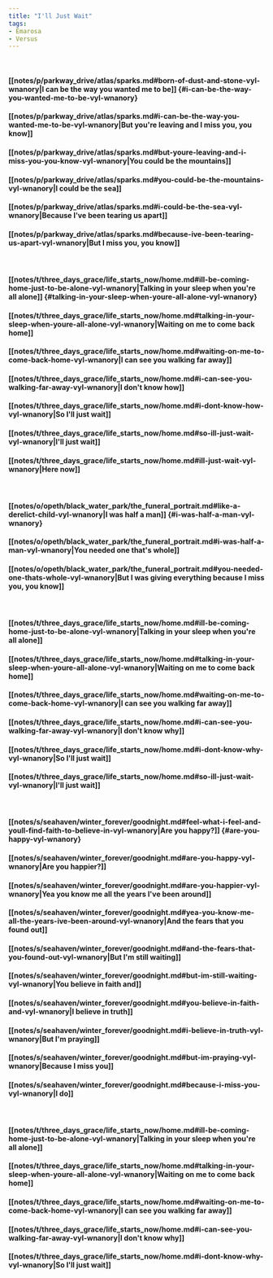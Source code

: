 ```yaml
---
title: "I'll Just Wait"
tags:
- Emarosa
- Versus
---
```

&nbsp;
#### [[notes/p/parkway_drive/atlas/sparks.md#born-of-dust-and-stone-vyl-wnanory|I can be the way you wanted me to be]] {#i-can-be-the-way-you-wanted-me-to-be-vyl-wnanory}
#### [[notes/p/parkway_drive/atlas/sparks.md#i-can-be-the-way-you-wanted-me-to-be-vyl-wnanory|But you're leaving and I miss you, you know]]
#### [[notes/p/parkway_drive/atlas/sparks.md#but-youre-leaving-and-i-miss-you-you-know-vyl-wnanory|You could be the mountains]]
#### [[notes/p/parkway_drive/atlas/sparks.md#you-could-be-the-mountains-vyl-wnanory|I could be the sea]]
#### [[notes/p/parkway_drive/atlas/sparks.md#i-could-be-the-sea-vyl-wnanory|Because I've been tearing us apart]]
#### [[notes/p/parkway_drive/atlas/sparks.md#because-ive-been-tearing-us-apart-vyl-wnanory|But I miss you, you know]]
&nbsp;
#### [[notes/t/three_days_grace/life_starts_now/home.md#ill-be-coming-home-just-to-be-alone-vyl-wnanory|Talking in your sleep when you're all alone]] {#talking-in-your-sleep-when-youre-all-alone-vyl-wnanory}
#### [[notes/t/three_days_grace/life_starts_now/home.md#talking-in-your-sleep-when-youre-all-alone-vyl-wnanory|Waiting on me to come back home]]
#### [[notes/t/three_days_grace/life_starts_now/home.md#waiting-on-me-to-come-back-home-vyl-wnanory|I can see you walking far away]]
#### [[notes/t/three_days_grace/life_starts_now/home.md#i-can-see-you-walking-far-away-vyl-wnanory|I don't know how]]
#### [[notes/t/three_days_grace/life_starts_now/home.md#i-dont-know-how-vyl-wnanory|So I'll just wait]]
#### [[notes/t/three_days_grace/life_starts_now/home.md#so-ill-just-wait-vyl-wnanory|I'll just wait]]
#### [[notes/t/three_days_grace/life_starts_now/home.md#ill-just-wait-vyl-wnanory|Here now]]
&nbsp;
#### [[notes/o/opeth/black_water_park/the_funeral_portrait.md#like-a-derelict-child-vyl-wnanory|I was half a man]] {#i-was-half-a-man-vyl-wnanory}
#### [[notes/o/opeth/black_water_park/the_funeral_portrait.md#i-was-half-a-man-vyl-wnanory|You needed one that's whole]]
#### [[notes/o/opeth/black_water_park/the_funeral_portrait.md#you-needed-one-thats-whole-vyl-wnanory|But I was giving everything because I miss you, you know]]
&nbsp;
#### [[notes/t/three_days_grace/life_starts_now/home.md#ill-be-coming-home-just-to-be-alone-vyl-wnanory|Talking in your sleep when you're all alone]]
#### [[notes/t/three_days_grace/life_starts_now/home.md#talking-in-your-sleep-when-youre-all-alone-vyl-wnanory|Waiting on me to come back home]]
#### [[notes/t/three_days_grace/life_starts_now/home.md#waiting-on-me-to-come-back-home-vyl-wnanory|I can see you walking far away]]
#### [[notes/t/three_days_grace/life_starts_now/home.md#i-can-see-you-walking-far-away-vyl-wnanory|I don't know why]]
#### [[notes/t/three_days_grace/life_starts_now/home.md#i-dont-know-why-vyl-wnanory|So I'll just wait]]
#### [[notes/t/three_days_grace/life_starts_now/home.md#so-ill-just-wait-vyl-wnanory|I'll just wait]]
&nbsp;
#### [[notes/s/seahaven/winter_forever/goodnight.md#feel-what-i-feel-and-youll-find-faith-to-believe-in-vyl-wnanory|Are you happy?]] {#are-you-happy-vyl-wnanory}
#### [[notes/s/seahaven/winter_forever/goodnight.md#are-you-happy-vyl-wnanory|Are you happier?]]
#### [[notes/s/seahaven/winter_forever/goodnight.md#are-you-happier-vyl-wnanory|Yea you know me all the years I've been around]]
#### [[notes/s/seahaven/winter_forever/goodnight.md#yea-you-know-me-all-the-years-ive-been-around-vyl-wnanory|And the fears that you found out]]
#### [[notes/s/seahaven/winter_forever/goodnight.md#and-the-fears-that-you-found-out-vyl-wnanory|But I'm still waiting]]
#### [[notes/s/seahaven/winter_forever/goodnight.md#but-im-still-waiting-vyl-wnanory|You believe in faith and]]
#### [[notes/s/seahaven/winter_forever/goodnight.md#you-believe-in-faith-and-vyl-wnanory|I believe in truth]]
#### [[notes/s/seahaven/winter_forever/goodnight.md#i-believe-in-truth-vyl-wnanory|But I'm praying]]
#### [[notes/s/seahaven/winter_forever/goodnight.md#but-im-praying-vyl-wnanory|Because I miss you]]
#### [[notes/s/seahaven/winter_forever/goodnight.md#because-i-miss-you-vyl-wnanory|I do]]
&nbsp;
#### [[notes/t/three_days_grace/life_starts_now/home.md#ill-be-coming-home-just-to-be-alone-vyl-wnanory|Talking in your sleep when you're all alone]]
#### [[notes/t/three_days_grace/life_starts_now/home.md#talking-in-your-sleep-when-youre-all-alone-vyl-wnanory|Waiting on me to come back home]]
#### [[notes/t/three_days_grace/life_starts_now/home.md#waiting-on-me-to-come-back-home-vyl-wnanory|I can see you walking far away]]
#### [[notes/t/three_days_grace/life_starts_now/home.md#i-can-see-you-walking-far-away-vyl-wnanory|I don't know why]]
#### [[notes/t/three_days_grace/life_starts_now/home.md#i-dont-know-why-vyl-wnanory|So I'll just wait]]
